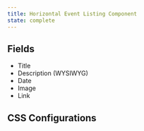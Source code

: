 ```yaml
---
title: Horizontal Event Listing Component
state: complete
---
```


## Fields

  - Title
  - Description (WYSIWYG)
  - Date
  - Image
  - Link

## CSS Configurations
